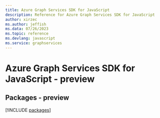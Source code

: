 ```yaml
---
title: Azure Graph Services SDK for JavaScript
description: Reference for Azure Graph Services SDK for JavaScript
author: xirzec
ms.author: jeffish
ms.data: 07/26/2023
ms.topic: reference
ms.devlang: javascript
ms.service: graphservices
---
```

# Azure Graph Services SDK for JavaScript - preview
## Packages - preview
[!INCLUDE [packages](graph-services-index.md)]